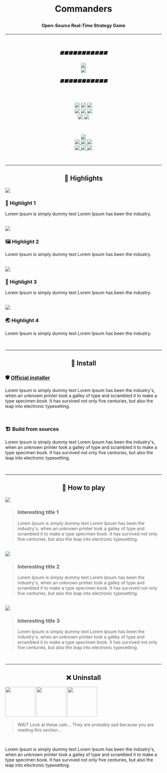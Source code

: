 ﻿﻿<h1><p align="center">Commanders</p></h1>

<h4><p align="center"><b>Open-Source Real-Time Strategy Game</b></p></h4>

<hr/>
<br/>

<h5 align="center">
    <b>🟨⬛🟨⬛🟨⬛🟨⬛🟨⬛🟨</b> 
    <br/><br/>
    <img src="https://img.shields.io/badge/-UNDER%20CONSTRUCTION-yellow?style=for-the-badge" />
    <br/>
    <img src="https://img.shields.io/badge/-Yes,%20working%20on%20it,%20even%20if%20no%20commits-gray?style=flat-square" /> 
    <br/><br/>
    <b>🟨⬛🟨⬛🟨⬛🟨⬛🟨⬛🟨</b>
</h5>

<br/>

<p align="center">
    <img src="https://img.shields.io/badge/-Targeting-gray" />
    <img src="https://img.shields.io/badge/-Windows-white?logo=windows-11&logoColor=0078D4" />
    <img src="https://img.shields.io/badge/-Linux-white?logo=linux&logoColor=806412" />
    <br/>
    <img src="https://img.shields.io/badge/-Made%20with-gray" />
    <img src="https://img.shields.io/badge/-Unity%20Engine-white?logo=unity&logoColor=black" />
    <img src="https://img.shields.io/badge/-C%23-white?logo=dotnet&logoColor=512BD4" />
    <br/>
    <img src="https://img.shields.io/badge/%C2%A92022-Galacticai-white?link=https://github.com/Galacticai" /> 
    <img src="https://img.shields.io/github/license/Galacticai/Commanders?label=&color=white&logo=gnu&logoColor=A42E2B">
</p> 

<br/>

<p align="center">
    <!-- <a href="https://www.codacy.com/gh/Galacticai/Commanders/dashboard" >
        <img src="https://img.shields.io/codacy/grade/5c46c2f9d1aa42118fd39fca9a3ce381?logo=codacy&label=Codacity%20rating"> 
    </a>
    <br/> -->
    <a href="https://github.com/Galacticai/Commanders/contributors">
        <img src="https://img.shields.io/github/contributors/Galacticai/Commanders?label=Contributors&logo=github" /> 
    </a>
    <br/>
    <a href="https://github.com/Galacticai/Commanders/issues">
        <img src="https://img.shields.io/badge/-Issues-4F4F4F?logo=github" /> 
        <img src="https://img.shields.io/github/issues/Galacticai/Commanders?label=&color=white" />
        <img src="https://img.shields.io/github/issues-closed/Galacticai/Commanders?label=&color=white" />
    </a>
    <br/>
    <a href="https://github.com/Galacticai/Commanders/commits">
        <img src="https://img.shields.io/badge/-Commits-4F4F4F?logo=github" />
        <img src="https://img.shields.io/github/last-commit/Galacticai/Commanders?label=&color=white" />
        <img src="https://img.shields.io/github/commit-activity/m/Galacticai/Commanders?label=&color=white" />
    </a>
</p> 

<br/>

<hr/>

<h2 align=center>🌟 Highlights </h2>

<img src="https://picsum.photos/1024/128"/>

### 🎨 Highlight 1
Lorem Ipsum is simply dummy text  Lorem Ipsum has been the industry.

<br/>

<img src="https://picsum.photos/1024/128"/>

### 🖼 Highlight 2
Lorem Ipsum is simply dummy text  Lorem Ipsum has been the industry.

<br/>

<img src="https://picsum.photos/1024/128"/>

### 👑 Highlight 3
Lorem Ipsum is simply dummy text  Lorem Ipsum has been the industry.

<br/>

<img src="https://picsum.photos/1024/128"/>

### 🌏 Highlight 4
Lorem Ipsum is simply dummy text  Lorem Ipsum has been the industry.

<br/>

<hr/>

<h2 align=center> 🚀 Install </h2>

### 🛡 <u>Official installer</u>
Lorem Ipsum is simply dummy text  Lorem Ipsum has been the industry's, when an unknown printer took a galley of type and scrambled it to make a type specimen book. It has survived not only five centuries, but also the leap into electronic typesetting.

<br/>

### 🏗 Build from sources
Lorem Ipsum is simply dummy text  Lorem Ipsum has been the industry's, when an unknown printer took a galley of type and scrambled it to make a type specimen book. It has survived not only five centuries, but also the leap into electronic typesetting.

<br/>

<hr/>

<h2 align=center> 🦾 How to play </h2>

<img src="https://picsum.photos/1024/256"/>

> ### Interesting title 1
> Lorem Ipsum is simply dummy text  Lorem Ipsum has been the industry's, when an unknown printer took a galley of type and scrambled it to make a type specimen book. It has survived not only five centuries, but also the leap into electronic typesetting.

<br/>

<img src="https://picsum.photos/1024/256"/>

> ### Interesting title 2
> Lorem Ipsum is simply dummy text  Lorem Ipsum has been the industry's, when an unknown printer took a galley of type and scrambled it to make a type specimen book. It has survived not only five centuries, but also the leap into electronic typesetting.

<br/>

<img src="https://picsum.photos/1024/256"/>

> ### Interesting title 3
> Lorem Ipsum is simply dummy text  Lorem Ipsum has been the industry's, when an unknown printer took a galley of type and scrambled it to make a type specimen book. It has survived not only five centuries, but also the leap into electronic typesetting.

<br/>

<hr/>

<h2 align=center> ❌ Uninstall </h2>

<p>
    <img height=96 src="https://i.pinimg.com/236x/7d/02/c4/7d02c4d3f92755c0e0ebcc75edbb252a--sad-kitty-sad-cat.jpg"/>
    <img height=96 src="https://i.pinimg.com/originals/5f/96/2f/5f962fb5b03c7bea7ab526199b983d60.jpg"/>
    <img height=96 src="https://i.pinimg.com/originals/be/54/62/be5462eb289bdd698c9fc328406eed07.jpg"/>
</p>

> WAIT Look at these cats... They are probably sad because you are reading this section...

<br/>

Lorem Ipsum is simply dummy text  Lorem Ipsum has been the industry's, when an unknown printer took a galley of type and scrambled it to make a type specimen book. It has survived not only five centuries, but also the leap into electronic typesetting.

<br/>

<br/>
